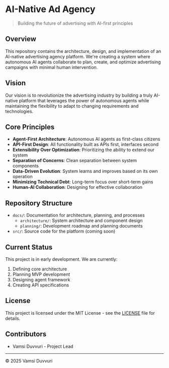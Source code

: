 # AI-Native Ad Agency

> Building the future of advertising with AI-first principles

## Overview

This repository contains the architecture, design, and implementation of an AI-native advertising agency platform. We're creating a system where autonomous AI agents collaborate to plan, create, and optimize advertising campaigns with minimal human intervention.

## Vision

Our vision is to revolutionize the advertising industry by building a truly AI-native platform that leverages the power of autonomous agents while maintaining the flexibility to adapt to changing requirements and technologies.

## Core Principles

- **Agent-First Architecture**: Autonomous AI agents as first-class citizens
- **API-First Design**: All functionality built as APIs first, interfaces second
- **Extensibility Over Optimization**: Prioritizing the ability to extend our system
- **Separation of Concerns**: Clean separation between system components
- **Data-Driven Evolution**: System learns and improves based on its own operation
- **Minimizing Technical Debt**: Long-term focus over short-term gains
- **Human-AI Collaboration**: Designing for effective collaboration

## Repository Structure

- `docs/`: Documentation for architecture, planning, and processes
  - `architecture/`: System architecture and component design
  - `planning/`: Development roadmap and planning documents
- `src/`: Source code for the platform (coming soon)

## Current Status

This project is in early development. We are currently:

1. Defining core architecture
2. Planning MVP development
3. Designing agent framework
4. Creating API specifications

## License

This project is licensed under the MIT License - see the [LICENSE](LICENSE) file for details.

## Contributors

- Vamsi Duvvuri - Project Lead

---

© 2025 Vamsi Duvvuri